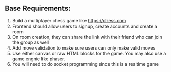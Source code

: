 ## Base Requirements: 
1. Build a multiplayer chess game like https://chess.com
2. Frontend should allow users to signup, create accounts and create a room
3. On room creation, they can share the link with their friend who can join the group as well
4. Add move validation to make sure users can only make valid moves
5. Use either canvas or raw HTML blocks for the game. You may also use a game engnie like phaser.
6. You will need to do socket programming since this is a realtime game